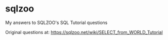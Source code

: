 # sqlzoo
My answers to SQLZOO's SQL Tutorial questions

Original questions at:
https://sqlzoo.net/wiki/SELECT_from_WORLD_Tutorial
